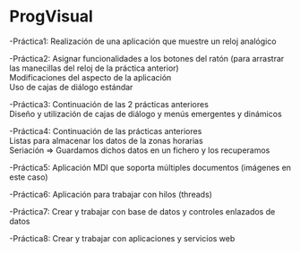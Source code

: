 # ProgVisual

-Práctica1: Realización de una aplicación que muestre un reloj analógico

-Práctica2: Asignar funcionalidades a los botones del ratón (para arrastrar las manecillas del reloj de la práctica anterior) <br />
  Modificaciones del aspecto de la aplicación <br />
  Uso de cajas de diálogo estándar
  
-Práctica3: Continuación de las 2 prácticas anteriores <br />
  Diseño y utilización de cajas de diálogo y menús emergentes y dinámicos
  
-Práctica4: Continuación de las prácticas anteriores <br />
  Listas para almacenar los datos de la zonas horarias <br />
  Seriación => Guardamos dichos datos en un fichero y los recuperamos
  
-Práctica5: Aplicación MDI que soporta múltiples documentos (imágenes en este caso)

-Práctica6: Aplicación para trabajar con hilos (threads)

-Práctica7: Crear y trabajar con base de datos y controles enlazados de datos

-Práctica8: Crear y trabajar con aplicaciones y servicios web
